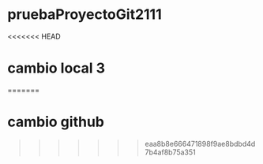 # pruebaProyectoGit2111
<<<<<<< HEAD
# cambio local 3
=======
# cambio github
>>>>>>> eaa8b8e666471898f9ae8bdbd4d7b4af8b75a351
